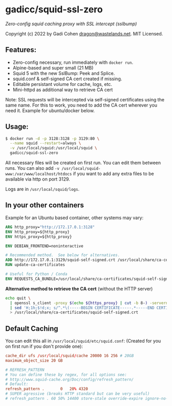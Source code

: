 # gadicc/squid-ssl-zero

*Zero-config squid caching proxy with SSL intercept (sslbump)*

Copyright (c) 2022 by Gadi Cohen <dragon@wastelands.net>.  MIT Licensed.

## Features:

  * Zero-config necessary, run immediately with `docker run`.
  * Alpine-based and super small (21 MB)
  * Squid 5 with the new SslBump: Peek and Splice.
  * squid.conf & self-signed CA cert created if missing.
  * Editable persistant volume for cache, logs, etc.
  * Mini-httpd as additional way to retrieve CA cert

Note: SSL requests will be intercepted via self-signed certificates
using the same name.  For this to work, you need to add the CA cert
wherever you need it.  Example for ubuntu/docker below.

## Usage:

```bash
$ docker run -d -p 3128:3128 -p 3129:80 \
  --name squid --restart=always \
  -v /usr/local/squid:/usr/local/squid \
  gadicc/squid-ssl-zero
```

All necessary files will be created on first run.  You can edit them
between runs.  You can also add
`-v /usr/local/squid-www:/var/www/localhost/htdocs`
if you want to add any extra files to be available via http on port 3129.

Logs are in `/usr/local/squid/logs`.

## In your other containers

Example for an Ubuntu based container, other systems may vary:

```Dockerfile
ARG http_proxy="http://172.17.0.1:3128"
ENV http_proxy=${http_proxy}
ENV https_proxy=${http_proxy}

ENV DEBIAN_FRONTEND=noninteractive

# Recommended method.  See below for alternatives.
ADD http://172.17.0.1:3129/squid-self-signed.crt /usr/local/share/ca-certificates/squid-self-signed.crt
RUN update-ca-certificates

# Useful for Python / Conda
ENV REQUESTS_CA_BUNDLE=/usr/local/share/ca-certificates/squid-self-signed.crt
```

**Alternative method to retrieve the CA cert** (without the HTTP server)

```bash
echo quit \
  | openssl s_client -proxy $(echo ${https_proxy} | cut -b 8-) -servername google.com -connect google.com:443 -showcerts \
  | sed 'H;1h;$!d;x; s/^.*\(-----BEGIN CERTIFICATE-----.*-----END CERTIFICATE-----\)\n---\nServer certificate.*$/\1/' \
  > /usr/local/share/ca-certificates/squid-self-signed.crt
```

## Default Caching

You can edit this all in `/usr/local/squid/etc/squid.conf`:
(Created for you on first run if you don't provide one):

```conf
cache_dir ufs /usr/local/squid/cache 20000 16 256 # 20GB
maximum_object_size 20 GB

# REFRESH_PATTERN
# You can define these by regex, for all options see:
# http://www.squid-cache.org/Doc/config/refresh_pattern/
# Default:
refresh_pattern .		0	20%	4320
# SUPER agressive (breaks HTTP standard but can be very useful)
# refresh_pattern . 60 50% 14400 store-stale override-expire ignore-no-cache ignore-no-store ignore-private
```
